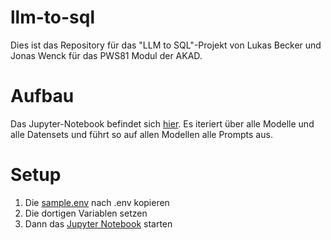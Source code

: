 # llm-to-sql
Dies ist das Repository für das "LLM to SQL"-Projekt von Lukas Becker und Jonas Wenck für das PWS81 Modul der AKAD.

# Aufbau
Das Jupyter-Notebook befindet sich [hier](jupyter_notebook_runner/Runner.ipynb). Es iteriert über alle Modelle und alle Datensets und führt so auf allen Modellen alle Prompts aus.

# Setup
1. Die [sample.env](./sample.env) nach .env kopieren
2. Die dortigen Variablen setzen
3. Dann das [Jupyter Notebook](jupyter_notebook_runner/Runner.ipynb) starten